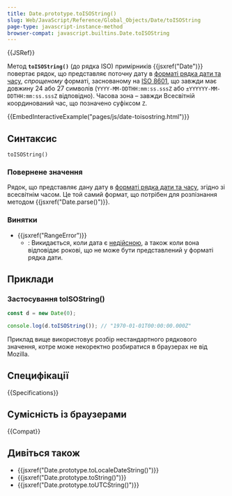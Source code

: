 ```yaml
---
title: Date.prototype.toISOString()
slug: Web/JavaScript/Reference/Global_Objects/Date/toISOString
page-type: javascript-instance-method
browser-compat: javascript.builtins.Date.toISOString
---
```


{{JSRef}}

Метод **`toISOString()`** (до рядка ISO) примірників {{jsxref("Date")}} повертає рядок, що представляє поточну дату в [форматі рядка дати та часу](/uk/docs/Web/JavaScript/Reference/Global_Objects/Date#format-riadka-daty-ta-chasu), _спрощеному_ форматі, заснованому на [ISO 8601](https://uk.wikipedia.org/wiki/ISO_8601), що завжди має довжину 24 або 27 символів (`YYYY-MM-DDTHH:mm:ss.sssZ` або `±YYYYYY-MM-DDTHH:mm:ss.sssZ` відповідно). Часова зона – завжди Всесвітній координований час, що позначено суфіксом `Z`.

{{EmbedInteractiveExample("pages/js/date-toisostring.html")}}

## Синтаксис

```js-nolint
toISOString()
```

### Повернене значення

Рядок, що представляє дану дату в [форматі рядка дати та часу](/uk/docs/Web/JavaScript/Reference/Global_Objects/Date#format-riadka-daty-ta-chasu), згідно зі всесвітнім часом. Це той самий формат, що потрібен для розпізнання методом {{jsxref("Date.parse()")}}.

### Винятки

- {{jsxref("RangeError")}}
  - : Викидається, коли дата є [недійсною](/uk/docs/Web/JavaScript/Reference/Global_Objects/Date#epokha-mitky-chasu-ta-nediisna-data), а також коли вона відповідає рокові, що не може бути представлений у форматі рядка дати.

## Приклади

### Застосування toISOString()

```js
const d = new Date(0);

console.log(d.toISOString()); // "1970-01-01T00:00:00.000Z"
```

Приклад вище використовує розбір нестандартного рядкового значення, котре може некоректно розбиратися в браузерах не від Mozilla.

## Специфікації

{{Specifications}}

## Сумісність із браузерами

{{Compat}}

## Дивіться також

- {{jsxref("Date.prototype.toLocaleDateString()")}}
- {{jsxref("Date.prototype.toString()")}}
- {{jsxref("Date.prototype.toUTCString()")}}
